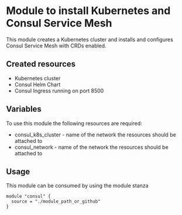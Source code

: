# Module to install Kubernetes and Consul Service Mesh

This module creates a Kubernetes cluster and installs and configures
Consul Service Mesh with CRDs enabled.

## Created resources
* Kubernetes cluster
* Consul Helm Chart
* Consul Ingress running on port 8500

## Variables

To use this module the following resources are required:

* consul_k8s_cluster - name of the network the resources should be attached to
* consul_network - name of the network the resources should be attached to

## Usage

This module can be consumed by using the module stanza

```
module "consul" {
  source = "./module_path_or_github"
}
```
